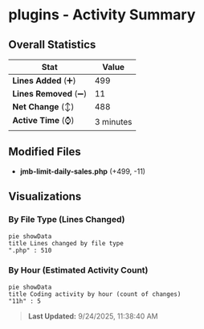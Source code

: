 # plugins - Activity Summary 

## Overall Statistics

| Stat                   | Value                                                             |
| ---------------------- | ----------------------------------------------------------------- |
| **Lines Added** (➕)   | 499                                          |
| **Lines Removed** (➖) | 11                                        |
| **Net Change** (↕)    | 488                |
| **Active Time** (⌚)   | 3 minutes |


## Modified Files
- **jmb-limit-daily-sales.php** (+499, -11)

## Visualizations

### By File Type (Lines Changed)

```mermaid
pie showData
title Lines changed by file type
".php" : 510
```

### By Hour (Estimated Activity Count)

```mermaid
pie showData
title Coding activity by hour (count of changes)
"11h" : 5
```


> **Last Updated:** 9/24/2025, 11:38:40 AM